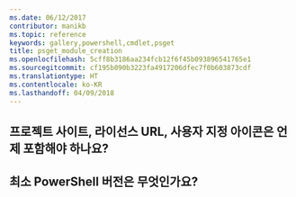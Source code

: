```yaml
---
ms.date: 06/12/2017
contributor: manikb
ms.topic: reference
keywords: gallery,powershell,cmdlet,psget
title: psget_module_creation
ms.openlocfilehash: 5cff8b3186aa234fcb12f6f45b093896541765e1
ms.sourcegitcommit: cf195b090b3223fa4917206dfec7f0b603873cdf
ms.translationtype: HT
ms.contentlocale: ko-KR
ms.lasthandoff: 04/09/2018
---
```

## <a name="when-to-include-a-project-site-license-url-custom-icon"></a>프로젝트 사이트, 라이선스 URL, 사용자 지정 아이콘은 언제 포함해야 하나요?


## <a name="what-is-minimum-powershell-version"></a>최소 PowerShell 버전은 무엇인가요?